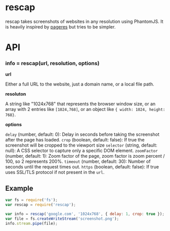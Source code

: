 rescap
======

rescap takes screenshots of websites in any resolution using PhantomJS.
It is heavily inspired by
[pageres](https://github.com/sindresorhus/pageres) but tries to be
simpler.

# API

### info = rescap(url, resolution, options)

**url**

Either a full URL to the website, just a domain name, or a local file path.

**resoluton**

A string like "1024x768" that represents the browser window size, or an
array with 2 entries like `[1024,768]`, or an object like 
`{ width: 1024, height: 768}`.


**options**

`delay` (number, default: 0): Delay in seconds before taking the screenshot after the page has loaded.
`crop` (boolean, default: false): If true the screenshot will be cropped to the viewport size
`selector` (string, default: null): A CSS selector to capture only a specific DOM element.
`zoomFactor` (number, default: 1): Zoom factor of the page, zoom factor is zoom percent / 100, so 2 represents 200%.
`timeout` (number, default: 30): Number of seconds until the request times out.
`https` (boolean, default: false): If true uses SSL/TLS protocol if not present in the `url`.

## Example

```javascript
var fs = require('fs');
var rescap = require('rescap');

var info = rescap('google.com', '1024x768', { delay: 1, crop: true });
var file = fs.createWriteStream('screenshot.png');
info.stream.pipe(file);
```
